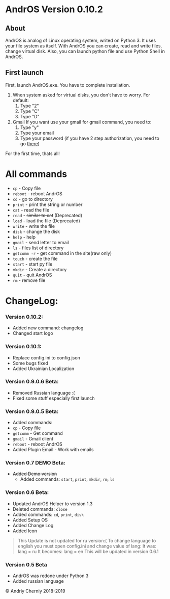  # AndrOS Version 0.10.2

## About
AndrOS is analog of Linux operating system, writed on Python 3. It uses your file system as itself. With AndrOS you can create, read and write files, change virtual disk. Also, you can launch python file and use Python Shell in AndrOS.

## First launch
First, launch AndrOS.exe. You have to complete installation.
1. When system asked for virtual disks, you don't have to worry.
For default:
    1. Type "2"
    2. Type "C"
    3. Type "D"
2. Gmail
If you want use your gmail for gmail command, you need to:
    1. Type "y"
    2. Type your email
    3. Type your password (if you have 2 step authorization, you need to go [there](https://myaccount.google.com/apppasswords))

For the first time, thats all!

# All commands

  * `cp` - Copy file
  * `reboot` - reboot AndrOS
  * `cd` - go to directory
  * `print` - print the string or number
  * `cat` - read the file
  * `read` - ~~similar to cat~~ (Deprecated)
  * `load` - ~~load the file~~ (Deprecated)
  * `write` - write the file
  * `disk` - change the disk
  * `help` - help
  * `gmail` - send letter to email
  * `ls` - files list of directory
  * `getcomm -r` - get command in the site(raw only)
  * `touch` - create the file
  * `start` - start py file
  * `mkdir` - Create a directory
  * `quit` - quit AndrOS
  * `rm` - remove file

# ChangeLog:
### Version 0.10.2:
  * Added new command: changelog
  * Changed start logo

### Version 0.10.1:
  * Replace config.ini to config.json
  * Some bugs fixed
  * Added Ukrainian Localization


### Version 0.9.0.6 Beta:
  * Removed Russian language :(
  * Fixed some stuff especially first launch

### Version 0.9.0.5 Beta:
  * Added commands:
  * `cp` - Copy file
  * `getcomm` - Get command
  * `gmail` - Gmail client
  * `reboot` - reboot AndrOS
  * Added Plugin Email - Work with emails


### Version 0.7 DEMO Beta:
- ~~Added Demo version~~
  * Added commands: `start`, `print`, `mkdir`, `rm`, `ls`

### Version 0.6 Beta:
  * Updated AndrOS Helper to version 1.3
  * Deleted commands: `close`
  * Added commands: `cd`, `print`, `disk`
  * Added Setup OS
  * Added Change Log
  * Added Icon
> This Update is not updated for ru version:(
To change language to english you must open config.ini and change value of lang:
It was: lang = ru
It becomes: lang = en
This will be updated in version 0.6.1

### Version 0.5 Beta
  * AndrOS was redone under Python 3
  * Added russian language

© Andriy Cherniy 2018-2019

